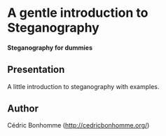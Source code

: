 A gentle introduction to Steganography
======================================

#### Steganography for dummies

Presentation
------------

A little introduction to steganography with examples.

Author
------

Cédric Bonhomme (http://cedricbonhomme.org/)
